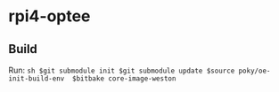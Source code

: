# rpi4-optee

## Build
Run: 
`sh
$git submodule init
$git submodule update
$source poky/oe-init-build-env 
$bitbake core-image-weston
`
